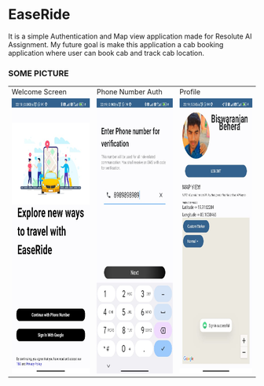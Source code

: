 # EaseRide
It is a simple Authentication and Map view application made for Resolute AI Assignment.
My future goal is make this application a cab booking application where user can book cab and track cab location.

### SOME PICTURE

<table>
  <tr>
    <td>Welcome Screen</td>
     <td>Phone Number Auth</td>
     <td>Profile</td>
  </tr>
  <tr>
    <td><img src="https://github.com/biswa-rx/EaseRide/blob/master/Github_Readme/ss01.jpg?raw=true" width=290 height=560></td>
    <td><img src="https://github.com/biswa-rx/EaseRide/blob/master/Github_Readme/ss02.jpg?raw=true" width=290 height=560></td>
    <td><img src="https://github.com/biswa-rx/EaseRide/blob/master/Github_Readme/ss04.jpg?raw=true" width=290 height=560></td>
  </tr>

 </table>

